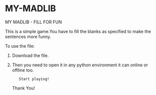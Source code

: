 # MY-MADLIB

MY MADLIB - FILL FOR FUN

This is a simple game.You have to fill the blanks as specified to make the sentences more funny.

To use the file:

1. Download the file.
2. Then you need to open it in any python environment it can online or offline too.
          
          Start playing!
          
      Thank You!
